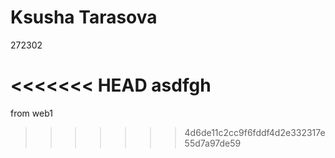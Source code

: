 # Ksusha Tarasova
272302

<<<<<<< HEAD
asdfgh
=======
from web1
>>>>>>> 4d6de11c2cc9f6fddf4d2e332317e55d7a97de59
